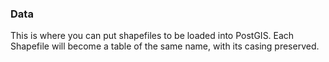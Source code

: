 ### Data

This is where you can put shapefiles to be loaded into PostGIS. Each Shapefile will become a table of the same name, with its casing preserved.
